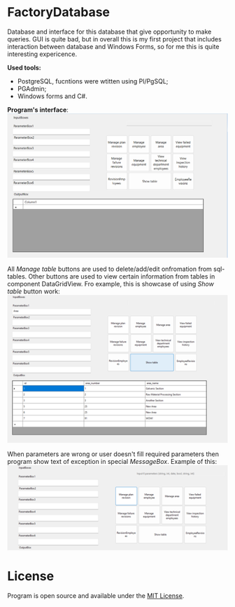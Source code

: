 # FactoryDatabase
Database and interface for this database that give opportunity to make queries. GUI is quite bad, but in overall this is my first project that includes interaction between database and Windows Forms, so for me this is quite interesting expericence.

**Used tools:**
* PostgreSQL, fucntions were wtitten using Pl/PgSQL;
* PGAdmin;
* Windows forms and C#.

**Program's interface**:
![Interface image](https://github.com/Meteorych/FactoryDatabase/blob/master/Images/Interface.png)

All _Manage table_ buttons are used to delete/add/edit onfromation from sql-tables. Other buttons are used to view certain information from tables in component DataGridView. 
Fro example, this is showcase of using _Show table_ button work:
![Program's work image](https://github.com/Meteorych/FactoryDatabase/blob/master/Images/tableshow.png)

When parameters are wrong or user doesn't fill required parameters then program show text of exception in special _MessageBox_. Example of this: 
![Exception example](https://github.com/Meteorych/FactoryDatabase/blob/master/Images/Exception.png)

# License
Program is open source and available under the [MIT License](https://github.com/Meteorych/FactoryDatabase/blob/master/LICENSE.txt).
